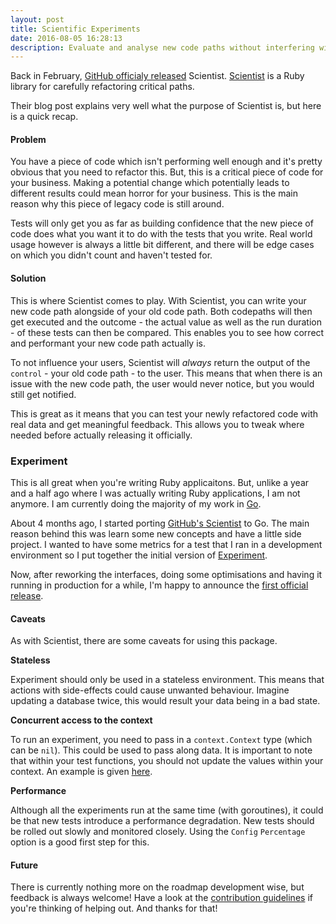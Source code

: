 ```yaml
---
layout: post
title: Scientific Experiments
date: 2016-08-05 16:28:13
description: Evaluate and analyse new code paths without interfering with your users' experience.
---
```


Back in February, [GitHub officialy released](http://githubengineering.com/scientist/) Scientist. [Scientist](https://github.com/github/scientist) is a Ruby library for carefully refactoring critical paths.

Their blog post explains very well what the purpose of Scientist is, but here is a quick recap.

#### Problem

You have a piece of code which isn't performing well enough and it's pretty obvious that you need to refactor this. But, this is a critical piece of code for your business. Making a potential change which potentially leads to different results could mean horror for your business. This is the main reason why this piece of legacy code is still around.

Tests will only get you as far as building confidence that the new piece of code does what you want it to do with the tests that you write. Real world usage however is always a little bit different, and there will be edge cases on which you didn't count and haven't tested for.

#### Solution

This is where Scientist comes to play. With Scientist, you can write your new code path alongside of your old code path. Both codepaths will then get executed and the outcome - the actual value as well as the run duration - of these tests can then be compared. This enables you to see how correct and performant your new code path actually is.

To not influence your users, Scientist will _always_ return the output of the `control` - your old code path - to the user. This means that when there is an issue with the new code path, the user would never notice, but you would still get notified.

This is great as it means that you can test your newly refactored code with real data and get meaningful feedback. This allows you to tweak where needed before actually releasing it officially.

### Experiment

This is all great when you're writing Ruby applicaitons. But, unlike a year and a half ago where I was actually writing Ruby applications, I am not anymore. I am currently doing the majority of my work in [Go](https://golang.org/).

About 4 months ago, I started porting [GitHub's Scientist](https://github.com/github/scientist) to Go. The main reason behind this was learn some new concepts and have a little side project. I wanted to have some metrics for a test that I ran in a development environment so I put together the initial version of [Experiment](https://github.com/jelmersnoeck/experiment).

Now, after reworking the interfaces, doing some optimisations and having it running in production for a while, I'm happy to announce the [first official release](https://github.com/jelmersnoeck/experiment/releases/tag/v1.0.0).

#### Caveats

As with Scientist, there are some caveats for using this package.

**Stateless**

Experiment should only be used in a stateless environment. This means that actions with side-effects could cause unwanted behaviour. Imagine updating a database twice, this would result your data being in a bad state.

**Concurrent access to the context**

To run an experiment, you need to pass in a `context.Context` type (which can be `nil`). This could be used to pass along data. It is important to note that within your test functions, you should not update the values within your context. An example is given [here](https://github.com/jelmersnoeck/experiment#concurrent-access-to-context).

**Performance**

Although all the experiments run at the same time (with goroutines), it could be that new tests introduce a performance degradation. New tests should be rolled out slowly and monitored closely. Using the `Config` `Percentage` option is a good first step for this.

#### Future

There is currently nothing more on the roadmap development wise, but feedback is always welcome! Have a look at the [contribution guidelines](https://github.com/jelmersnoeck/experiment/blob/master/CONTRIBUTING.md) if you're thinking of helping out. And thanks for that!

